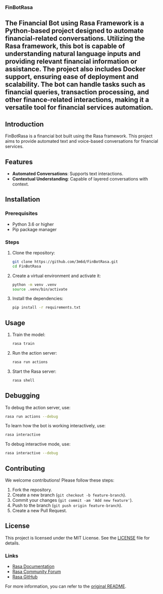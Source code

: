 ### FinBotRasa

The Financial Bot using Rasa Framework is a Python-based project designed to automate financial-related conversations. Utilizing the Rasa framework, this bot is capable of understanding natural language inputs and providing relevant financial information or assistance. The project also includes Docker support, ensuring ease of deployment and scalability. The bot can handle tasks such as financial queries, transaction processing, and other finance-related interactions, making it a versatile tool for financial services automation.
---

## Introduction

FinBotRasa is a financial bot built using the Rasa framework. This project aims to provide automated text and voice-based conversations for financial services.

## Features

- **Automated Conversations**: Supports text interactions.
- **Contextual Understanding**: Capable of layered conversations with context.

## Installation

### Prerequisites

- Python 3.6 or higher
- Pip package manager

### Steps

1. Clone the repository:
   ```bash
   git clone https://github.com/3m6d/FinBotRasa.git
   cd FinBotRasa
   ```

2. Create a virtual environment and activate it:
   ```bash
   python -m venv .venv
   source .venv/bin/activate
   ```

3. Install the dependencies:
   ```bash
   pip install -r requirements.txt
   ```

## Usage

1. Train the model:
   ```bash
   rasa train
   ```

2. Run the action server:
   ```bash
   rasa run actions
   ```

3. Start the Rasa server:
   ```bash
   rasa shell
   ```

## Debugging

To debug the action server, use:
```bash
rasa run actions --debug
```

To learn how the bot is working interactively, use:
```bash
rasa interactive
```

To debug interactive mode, use:
```bash
rasa interactive --debug
```

## Contributing

We welcome contributions! Please follow these steps:

1. Fork the repository.
2. Create a new branch (`git checkout -b feature-branch`).
3. Commit your changes (`git commit -am 'Add new feature'`).
4. Push to the branch (`git push origin feature-branch`).
5. Create a new Pull Request.

## License

This project is licensed under the MIT License. See the [LICENSE](LICENSE) file for details.

### Links

- [Rasa Documentation](https://rasa.com/docs)
- [Rasa Community Forum](https://forum.rasa.com)
- [Rasa GitHub](https://github.com/RasaHQ/rasa)

For more information, you can refer to the [original README](https://github.com/3m6d/FinBotRasa/blob/main/README.md).
